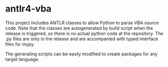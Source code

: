 # antlr4-vba

This project includes ANTLR classes to allow Python to parse VBA source code. Note that the classes are autogenerated by build script when the release is triggered, so there is no actual python code at the repository. The .py files are only in the release and are accompanied with typed interface files for mypy.

The generating scripts can be easily modified to create packages for any target language.
